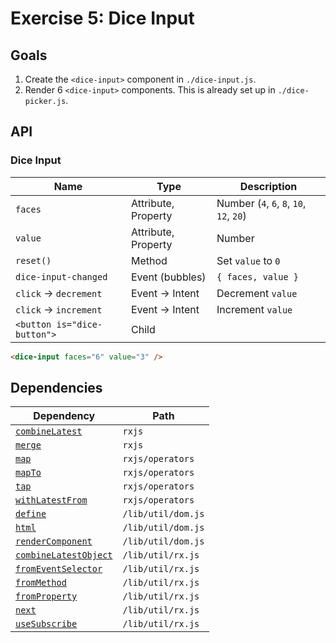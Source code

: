 # Exercise 5: Dice Input

## Goals

1. Create the `<dice-input>` component in `./dice-input.js`.
2. Render 6 `<dice-input>` components. This is already set up in `./dice-picker.js`.

## API

### Dice Input

|Name|Type|Description|
|---|---|---|
|`faces`|Attribute, Property|Number (`4`, `6`, `8`, `10`, `12`, `20`)|
|`value`|Attribute, Property|Number|
|`reset()`|Method|Set `value` to `0`|
|`dice-input-changed`|Event (bubbles)|`{ faces, value }`|
|`click` → `decrement`|Event → Intent|Decrement `value`|
|`click` → `increment`|Event → Intent|Increment `value`|
|`<button is="dice-button">`|Child||

```html
<dice-input faces="6" value="3" />
```

## Dependencies

|Dependency|Path|
|---|---|
|[`combineLatest`](https://rxjs-dev.firebaseapp.com/api/index/function/combineLatest)|`rxjs`|
|[`merge`](https://rxjs-dev.firebaseapp.com/api/index/function/merge)|`rxjs`|
|[`map`](https://rxjs-dev.firebaseapp.com/api/operators/map)|`rxjs/operators`|
|[`mapTo`](https://rxjs-dev.firebaseapp.com/api/operators/mapTo)|`rxjs/operators`|
|[`tap`](https://rxjs-dev.firebaseapp.com/api/operators/tap)|`rxjs/operators`|
|[`withLatestFrom`](https://rxjs-dev.firebaseapp.com/api/operators/withLatestFrom)|`rxjs/operators`|
|[`define`](../../lib/util/dom/README.md#define)|`/lib/util/dom.js`|
|[`html`](../../lib/util/dom/README.md#html)|`/lib/util/dom.js`|
|[`renderComponent`](../../lib/util/dom/README.md#rendercomponent)|`/lib/util/dom.js`|
|[`combineLatestObject`](../../lib/util/rx/README.md#combinelatestobject)|`/lib/util/rx.js`|
|[`fromEventSelector`](../../lib/util/rx/README.md#fromeventselector)|`/lib/util/rx.js`|
|[`fromMethod`](../../lib/util/rx/README.md#frommethod)|`/lib/util/rx.js`|
|[`fromProperty`](../../lib/util/rx/README.md#fromproperty)|`/lib/util/rx.js`|
|[`next`](../../lib/util/rx/README.md#next)|`/lib/util/rx.js`|
|[`useSubscribe`](../../lib/util/rx/README.md#usesubscribe)|`/lib/util/rx.js`|
